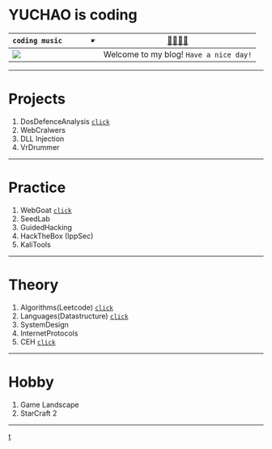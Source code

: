 # YUCHAO is coding
 
 `coding music       ☛` | <a href="https://www.bilibili.com/video/BV14h41167Y8" target="_blank">🎷🎸🎺🎻</a>
------------ | -------------
![](https://github.com/YuchaoZheng88/YuchaoZheng88.github.io/blob/main/resources/Heads.png?raw=true) | Welcome to my blog!   `Have a nice day!`

---
# Projects
  1. DosDefenceAnalysis [`click`](DosAnalysis/0.md)
  1. WebCralwers
  1. DLL Injection
  1. VrDrummer
  
---
# Practice
  1. WebGoat [`click`](Practice/WebGoat/0.md)
  1. SeedLab
  1. GuidedHacking
  1. HackTheBox (IppSec)
  1. KaliTools

---
# Theory
  1. Algorithms(Leetcode) [`click`](Algorithms/0.md)
  1. Languages(Datastructure) [`click`](Languages/0.md)
  1. SystemDesign
  1. InternetProtocols
  1. CEH [`click`](CEH/0.md)

---
# Hobby
  1. Game Landscape
  1. StarCraft 2

---
[t](Tests/0.md)
